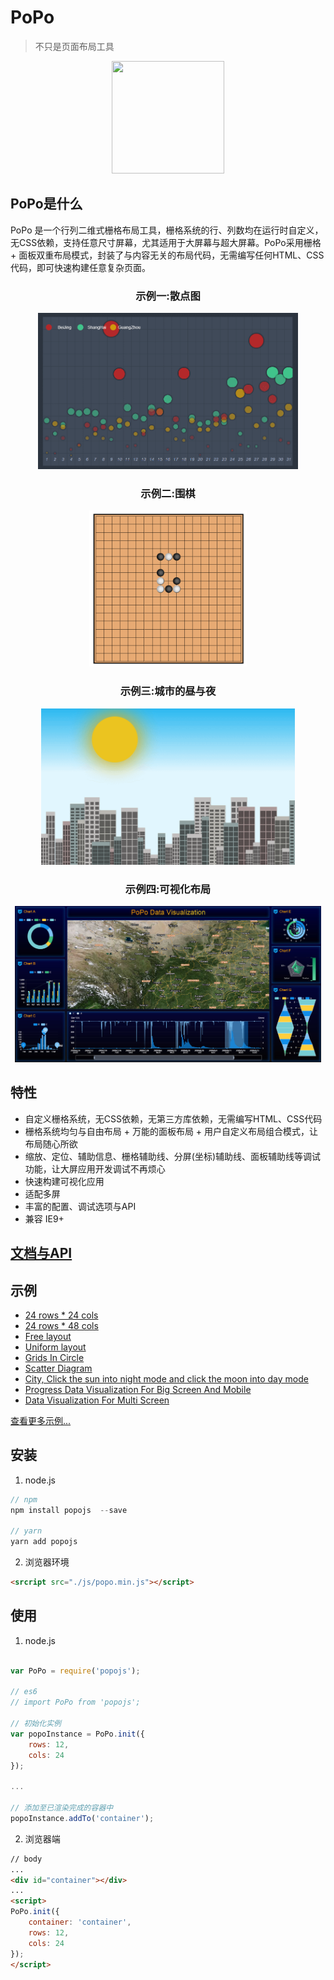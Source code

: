 # PoPo

> 不只是页面布局工具

<div align=center>
<img src="https://shunok.github.io/popo/_media/popo.png" width=180 height=180>
</div>

## PoPo是什么

PoPo 是一个行列二维式栅格布局工具，栅格系统的行、列数均在运行时自定义，无CSS依赖，支持任意尺寸屏幕，尤其适用于大屏幕与超大屏幕。PoPo采用栅格 + 面板双重布局模式，封装了与内容无关的布局代码，无需编写任何HTML、CSS代码，即可快速构建任意复杂页面。

<div align="center">
    <h3>示例一:散点图</h3>  
    <img src="./docs/_images/ex1.gif" style="max-height:250px;"/>
    <h3>示例二:围棋</h3> 
    <img src="./docs/_images/ex2.gif" style="max-height:250px;"  />
    <h3>示例三:城市的昼与夜</h3>
    <img src="./docs/_images/ex3.gif" style="max-height:250px;" />
    <h3>示例四:可视化布局</h3>
    <img src="./docs/_images/ex4.png" style="max-height:250px;" />
</div>

## 特性

- 自定义栅格系统，无CSS依赖，无第三方库依赖，无需编写HTML、CSS代码
- 栅格系统均匀与自由布局 + 万能的面板布局 + 用户自定义布局组合模式，让布局随心所欲
- 缩放、定位、辅助信息、栅格辅助线、分屏(坐标)辅助线、面板辅助线等调试功能，让大屏应用开发调试不再烦心
- 快速构建可视化应用
- 适配多屏
- 丰富的配置、调试选项与API
- 兼容 IE9+

## [文档与API](https://shunok.github.io/popo)

## 示例

- [24 rows * 24 cols](https://shunok.github.io/popo-example/examples/grid_24_24.html)
- [24 rows * 48 cols](https://shunok.github.io/popo-example/examples/grid_24_48.html)
- [Free layout](https://shunok.github.io/popo-example/examples/layout_complex_2.html)
- [Uniform layout](https://shunok.github.io/popo-example/examples/layout_avg_1.html)
- [Grids In Circle](https://shunok.github.io/popo-example/examples/circle.html)
- [Scatter Diagram](https://shunok.github.io/popo-example/examples/scatter_diagram.html)
- [City, Click the sun into night mode and click the moon into day mode](https://shunok.github.io/popo-example/examples/city.html)
- [Progress Data Visualization For Big Screen And Mobile](https://shunok.github.io/popo-example/examples/dv_average.html)
- [Data Visualization For Multi Screen](https://shunok.github.io/popo-example/examples/bigscreen.html)

[查看更多示例...](https://github.com/shunok/popo-example/blob/master/README.md)

## 安装

1. node.js

```js
// npm
npm install popojs  --save

// yarn
yarn add popojs
```

2. 浏览器环境

```html
<srcript src="./js/popo.min.js"></script>
```

## 使用

1. node.js

```js

var PoPo = require('popojs');

// es6
// import PoPo from 'popojs';

// 初始化实例
var popoInstance = PoPo.init({
    rows: 12,
    cols: 24
});

...

// 添加至已渲染完成的容器中
popoInstance.addTo('container');

```

2. 浏览器端

```html
// body
...
<div id="container"></div>
...
<script>
PoPo.init({
    container: 'container',
    rows: 12,
    cols: 24
});
</script>

```
